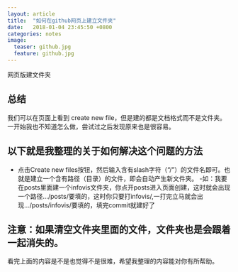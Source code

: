 ```yaml
---
layout: article
title:  "如何在github网页上建立文件夹"
date:   2018-01-04 23:45:50 +0800
categories: notes
image:
  teaser: github.jpg
  feature: github.jpg
---
```

网页版建文件夹

## 总结
我们可以在页面上看到 create new file，但是建的都是文档格式而不是文件夹。一开始我也不知道怎么做，尝试过之后发现原来也是很容易。

## 以下就是我整理的关于如何解决这个问题的方法
- 点击Create new  files按钮，然后输入含有slash字符（“/”）的文件名即可。也就是建立一个含有路径（目录）的文件，即会自动产生新文件夹。
-如：我要在posts里面建一个infovis文件夹，你点开posts进入页面创建，这时就会出现一个路径.../posts/要填的，这时你只要打infovis/,一打完立马就会出现.../posts/infovis/要填的，填完commit就建好了

## 注意：如果清空文件夹里面的文件，文件夹也是会跟着一起消失的。   
   
   看完上面的内容是不是也觉得不是很难，希望我整理的内容能对你有所帮助。
